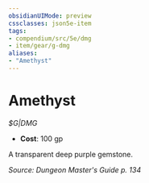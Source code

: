 ```yaml
---
obsidianUIMode: preview
cssclasses: json5e-item
tags:
- compendium/src/5e/dmg
- item/gear/g-dmg
aliases: 
- "Amethyst"
---
```

# Amethyst
*$G|DMG*  

- **Cost**: 100 gp

A transparent deep purple gemstone.

*Source: Dungeon Master's Guide p. 134*